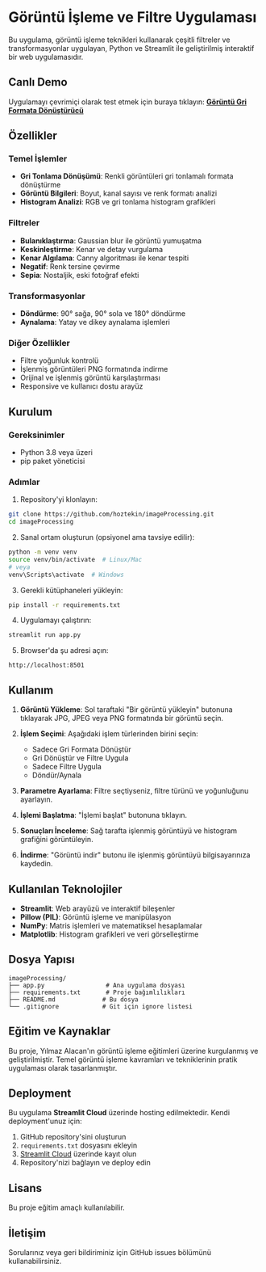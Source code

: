 # Görüntü İşleme ve Filtre Uygulaması

Bu uygulama, görüntü işleme teknikleri kullanarak çeşitli filtreler ve transformasyonlar uygulayan, Python ve Streamlit ile geliştirilmiş interaktif bir web uygulamasıdır.

## Canlı Demo

Uygulamayı çevrimiçi olarak test etmek için buraya tıklayın:
**[Görüntü Gri Formata Dönüştürücü](https://imageprocessing-hll.streamlit.app)**

## Özellikler

### Temel İşlemler
- **Gri Tonlama Dönüşümü**: Renkli görüntüleri gri tonlamalı formata dönüştürme
- **Görüntü Bilgileri**: Boyut, kanal sayısı ve renk formatı analizi
- **Histogram Analizi**: RGB ve gri tonlama histogram grafikleri

### Filtreler
- **Bulanıklaştırma**: Gaussian blur ile görüntü yumuşatma
- **Keskinleştirme**: Kenar ve detay vurgulama
- **Kenar Algılama**: Canny algoritması ile kenar tespiti
- **Negatif**: Renk tersine çevirme
- **Sepia**: Nostaljik, eski fotoğraf efekti

### Transformasyonlar
- **Döndürme**: 90° sağa, 90° sola ve 180° döndürme
- **Aynalama**: Yatay ve dikey aynalama işlemleri

### Diğer Özellikler
- Filtre yoğunluk kontrolü
- İşlenmiş görüntüleri PNG formatında indirme
- Orijinal ve işlenmiş görüntü karşılaştırması
- Responsive ve kullanıcı dostu arayüz

## Kurulum

### Gereksinimler
- Python 3.8 veya üzeri
- pip paket yöneticisi

### Adımlar

1. Repository'yi klonlayın:
```bash
git clone https://github.com/hoztekin/imageProcessing.git
cd imageProcessing
```

2. Sanal ortam oluşturun (opsiyonel ama tavsiye edilir):
```bash
python -m venv venv
source venv/bin/activate  # Linux/Mac
# veya
venv\Scripts\activate  # Windows
```

3. Gerekli kütüphaneleri yükleyin:
```bash
pip install -r requirements.txt
```

4. Uygulamayı çalıştırın:
```bash
streamlit run app.py
```

5. Browser'da şu adresi açın:
```
http://localhost:8501
```

## Kullanım

1. **Görüntü Yükleme**: Sol taraftaki "Bir görüntü yükleyin" butonuna tıklayarak JPG, JPEG veya PNG formatında bir görüntü seçin.

2. **İşlem Seçimi**: Aşağıdaki işlem türlerinden birini seçin:
   - Sadece Gri Formata Dönüştür
   - Gri Dönüştür ve Filtre Uygula
   - Sadece Filtre Uygula
   - Döndür/Aynala

3. **Parametre Ayarlama**: Filtre seçtiyseniz, filtre türünü ve yoğunluğunu ayarlayın.

4. **İşlemi Başlatma**: "İşlemi başlat" butonuna tıklayın.

5. **Sonuçları İnceleme**: Sağ tarafta işlenmiş görüntüyü ve histogram grafiğini görüntüleyin.

6. **İndirme**: "Görüntü indir" butonu ile işlenmiş görüntüyü bilgisayarınıza kaydedin.

## Kullanılan Teknolojiler

- **Streamlit**: Web arayüzü ve interaktif bileşenler
- **Pillow (PIL)**: Görüntü işleme ve manipülasyon
- **NumPy**: Matris işlemleri ve matematiksel hesaplamalar
- **Matplotlib**: Histogram grafikleri ve veri görselleştirme

## Dosya Yapısı

```
imageProcessing/
├── app.py                 # Ana uygulama dosyası
├── requirements.txt       # Proje bağımlılıkları
├── README.md             # Bu dosya
└── .gitignore            # Git için ignore listesi
```

## Eğitim ve Kaynaklar

Bu proje, Yılmaz Alacan'ın görüntü işleme eğitimleri üzerine kurgulanmış ve geliştirilmiştir. Temel görüntü işleme kavramları ve tekniklerinin pratik uygulaması olarak tasarlanmıştır.

## Deployment

Bu uygulama **Streamlit Cloud** üzerinde hosting edilmektedir. Kendi deployment'unuz için:

1. GitHub repository'sini oluşturun
2. `requirements.txt` dosyasını ekleyin
3. [Streamlit Cloud](https://streamlit.io/cloud) üzerinde kayıt olun
4. Repository'nizi bağlayın ve deploy edin

## Lisans

Bu proje eğitim amaçlı kullanılabilir.

## İletişim

Sorularınız veya geri bildiriminiz için GitHub issues bölümünü kullanabilirsiniz.